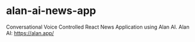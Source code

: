 # alan-ai-news-app



Conversational Voice Controlled React News Application using Alan AI.
Alan AI: https://alan.app/

